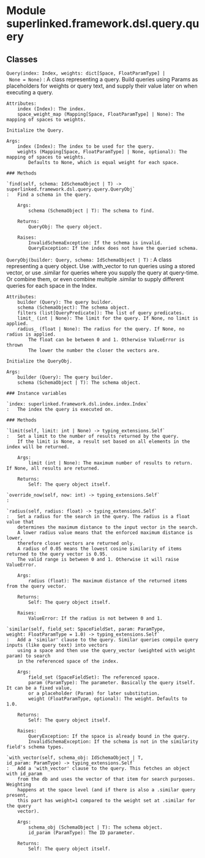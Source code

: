 Module superlinked.framework.dsl.query.query
============================================

Classes
-------

`Query(index: Index, weights: dict[Space, FloatParamType] | None = None)`
:   A class representing a query. Build queries using Params as placeholders for weights or query text,
    and supply their value later on when executing a query.
    
    Attributes:
        index (Index): The index.
        space_weight_map (Mapping[Space, FloatParamType] | None): The mapping of spaces to weights.
    
    Initialize the Query.
    
    Args:
        index (Index): The index to be used for the query.
        weights (Mapping[Space, FloatParamType] | None, optional): The mapping of spaces to weights.
            Defaults to None, which is equal weight for each space.

    ### Methods

    `find(self, schema: IdSchemaObject | T) ‑> superlinked.framework.dsl.query.query.QueryObj`
    :   Find a schema in the query.
        
        Args:
            schema (SchemaObject | T): The schema to find.
        
        Returns:
            QueryObj: The query object.
        
        Raises:
            InvalidSchemaException: If the schema is invalid.
            QueryException: If the index does not have the queried schema.

`QueryObj(builder: Query, schema: IdSchemaObject | T)`
:   A class representing a query object. Use .with_vector to run queries using a stored
    vector, or use .similar for queries where you supply the query at query-time. Or combine
    them, or even combine multiple .similar to supply different queries for each space in the
    Index.
    
    Attributes:
        builder (Query): The query builder.
        schema (SchemaObject): The schema object.
        filters (list[QueryPredicate]): The list of query predicates.
        limit_ (int | None): The limit for the query. If None, no limit is applied.
        radius_ (float | None): The radius for the query. If None, no radius is applied.
            The float can be between 0 and 1. Otherwise ValueError is thrown
            The lower the number the closer the vectors are.
    
    Initialize the QueryObj.
    
    Args:
        builder (Query): The query builder.
        schema (SchemaObject | T): The schema object.

    ### Instance variables

    `index: superlinked.framework.dsl.index.index.Index`
    :   The index the query is executed on.

    ### Methods

    `limit(self, limit: int | None) ‑> typing_extensions.Self`
    :   Set a limit to the number of results returned by the query.
        If the limit is None, a result set based on all elements in the index will be returned.
        
        Args:
            limit (int | None): The maximum number of results to return. If None, all results are returned.
        
        Returns:
            Self: The query object itself.

    `override_now(self, now: int) ‑> typing_extensions.Self`
    :

    `radius(self, radius: float) ‑> typing_extensions.Self`
    :   Set a radius for the search in the query. The radius is a float value that
        determines the maximum distance to the input vector in the search.
        A lower radius value means that the enforced maximum distance is lower,
        therefore closer vectors are returned only.
        A radius of 0.05 means the lowest cosine similarity of items returned to the query vector is 0.95.
        The valid range is between 0 and 1. Otherwise it will raise ValueError.
        
        Args:
            radius (float): The maximum distance of the returned items from the query vector.
        
        Returns:
            Self: The query object itself.
        
        Raises:
            ValueError: If the radius is not between 0 and 1.

    `similar(self, field_set: SpaceFieldSet, param: ParamType, weight: FloatParamType = 1.0) ‑> typing_extensions.Self`
    :   Add a 'similar' clause to the query. Similar queries compile query inputs (like query text) into vectors
        using a space and then use the query_vector (weighted with weight param) to search
        in the referenced space of the index.
        
        Args:
            field_set (SpaceFieldSet): The referenced space.
            param (ParamType): The parameter. Basically the query itself. It can be a fixed value,
            or a placeholder (Param) for later substitution.
            weight (FloatParamType, optional): The weight. Defaults to 1.0.
        
        Returns:
            Self: The query object itself.
        
        Raises:
            QueryException: If the space is already bound in the query.
            InvalidSchemaException: If the schema is not in the similarity field's schema types.

    `with_vector(self, schema_obj: IdSchemaObject | T, id_param: ParamType) ‑> typing_extensions.Self`
    :   Add a 'with_vector' clause to the query. This fetches an object with id_param
        from the db and uses the vector of that item for search purposes. Weighting
        happens at the space level (and if there is also a .similar query present,
        this part has weight=1 compared to the weight set at .similar for the query
        vector).
        
        Args:
            schema_obj (SchemaObject | T): The schema object.
            id_param (ParamType): The ID parameter.
        
        Returns:
            Self: The query object itself.